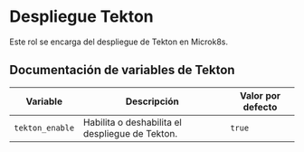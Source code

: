 # Despliegue Tekton

Este rol se encarga del despliegue de Tekton en Microk8s.

## Documentación de variables de Tekton

| Variable        | Descripción                                          | Valor por defecto |
|-----------------|------------------------------------------------------|-------------------|
| `tekton_enable` | Habilita o deshabilita el despliegue de Tekton.      | `true`           |
